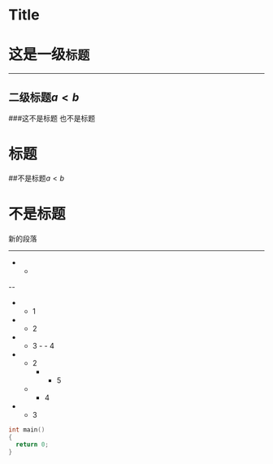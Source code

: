# Title

# 这是一级`标题`

 ---

## 二级标题$a < b$

###这不是标题
也不是标题
# 标题
##不是标题$a < b$
 # 不是标题
####

新的段落

-------------------------

- -
--

 - - 1
  - - 2
   - - 3
    - - 4
  - - 2
      - - 5
    - - 4
   - - 3


``` cpp
int main()
{
  return 0;
}
```
